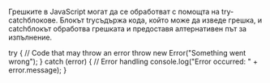 Грешките в JavaScript могат да се обработват с помощта на try- catchблокове. Блокът tryсъдържа кода, който може да изведе грешка, и catchблокът обработва грешката и предоставя алтернативен път за изпълнение.

try {
  // Code that may throw an error
throw new Error("Something went wrong");
} catch (error) {
  // Error handling
  console.log("Error occurred: " + error.message);
}
